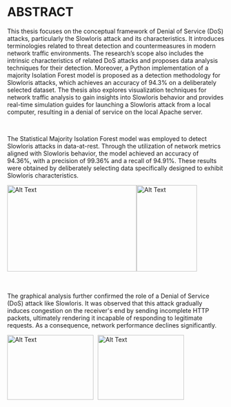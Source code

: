 # ABSTRACT

This thesis focuses on the conceptual framework of Denial of Service (DoS) attacks, particularly the Slowloris attack and its characteristics. It introduces terminologies related to threat detection and countermeasures in modern network traffic environments. The research’s scope also includes the intrinsic characteristics of related DoS attacks and proposes data analysis techniques for their detection. Moreover, a Python implementation of a majority Isolation Forest model is proposed as a detection methodology for Slowloris attacks, which achieves an accuracy of 94.3% on a deliberately selected dataset. The thesis also explores visualization techniques for network traffic analysis to gain insights into Slowloris behavior and provides real-time simulation guides for launching a Slowloris attack from a local computer, resulting in a denial of service on the local Apache server.

<br>


The Statistical Majority Isolation Forest model was employed to detect Slowloris attacks in data-at-rest. Through the utilization of network metrics aligned with Slowloris behavior, the model achieved an accuracy of 94.36%, with a precision of 99.36% and a recall of 94.91%. These results were obtained by deliberately selecting data specifically designed to exhibit Slowloris characteristics. 

<div style="display:flex">
    <img src="https://github.com/IoannisTsirozidis/Study-on-Slowloris-using-data-driven-NID/blob/main/Statistics%20and%20Graphs/tree.png" alt="Alt Text" width="300" height="200">
    <img src="https://github.com/IoannisTsirozidis/Study-on-Slowloris-using-data-driven-NID/blob/main/Statistics%20and%20Graphs/anomaly_i.png" alt="Alt Text" width="140" height="200">
</div>

<br>
<br>

The graphical analysis further confirmed the role of a Denial of Service (DoS) attack like Slowloris. It was observed that this attack gradually induces congestion on the receiver's end by sending incomplete HTTP packets, ultimately rendering it incapable of responding to legitimate requests. As a consequence, network performance declines significantly.


<div style="display:flex">
    <img src="https://github.com/IoannisTsirozidis/Study-on-Slowloris-using-data-driven-NID/blob/main/Statistics%20and%20Graphs/graphical_after_slowhttptest.png" alt="Alt Text" width="200" height="150" style="margin-right:10px;">
    <img src="https://github.com/IoannisTsirozidis/Study-on-Slowloris-using-data-driven-NID/blob/main/Statistics%20and%20Graphs/flow%20iat%20max.png" alt="Alt Text" width="200" height="150">
</div>



